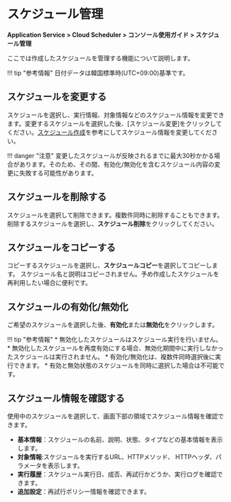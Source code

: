 # スケジュール管理
**Application Service > Cloud Scheduler > コンソール使用ガイド > スケジュール管理**

ここでは作成したスケジュールを管理する機能について説明します。

!!! tip "参考情報"
    日付データは韓国標準時(UTC+09:00)基準です。

## スケジュールを変更する
スケジュールを選択し、実行情報、対象情報などのスケジュール情報を変更できます。変更するスケジュールを選択した後、[スケジュール変更]をクリックしてください。[スケジュール作成](create-schedule)を参考にしてスケジュール情報を変更してください。

!!! danger "注意"
    変更したスケジュールが反映されるまでに最大30秒かかる場合があります。そのため、その間、有効化/無効化を含むスケジュール内容の変更に失敗する可能性があります。


## スケジュールを削除する
スケジュールを選択して削除できます。複数件同時に削除することもできます。削除するスケジュールを選択し、**スケジュール削除**をクリックしてください。

## スケジュールをコピーする
コピーするスケジュールを選択し、**スケジュールコピー**を選択してコピーします。
スケジュール名と説明はコピーされません。予め作成したスケジュールを再利用したい場合に便利です。

## スケジュールの有効化/無効化
ご希望のスケジュールを選択した後、**有効化**または**無効化**をクリックします。

!!! tip "参考情報"
    * 無効化したスケジュールはスケジュール実行を行いません。
    * 無効化したスケジュールを再度有効にする場合、無効化期間中に実行しなかったスケジュールは実行されません。
    * 有効化/無効化は、複数件同時選択後に実行できます。
        * 有効と無効状態のスケジュールを同時に選択した場合は不可能です。

## スケジュール情報を確認する
使用中のスケジュールを選択して、画面下部の領域でスケジュール情報を確認できます。

* **基本情報**：スケジュールの名前、説明、状態、タイプなどの基本情報を表示します。
* **対象情報**:スケジュールを実行するURL、HTTPメソッド、 HTTPヘッダ、パラメータを表示します。
* **実行履歴**：スケジュール実行日、成否、再試行かどうか、実行ログを確認できます。
* **追加設定**：再試行ポリシー情報を確認できます。
